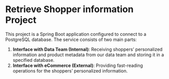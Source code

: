 # Retrieve Shopper information Project

This project is a Spring Boot application configured to connect to a PostgreSQL database. The service consists of two main parts:

1. **Interface with Data Team (Internal)**:
     Receiving shoppers’ personalized information and product metadata from our data team and storing it in a specified database.
2. **Interface with eCommerce (External)**:
   Providing fast-reading operations for the shoppers’ personalized information.
